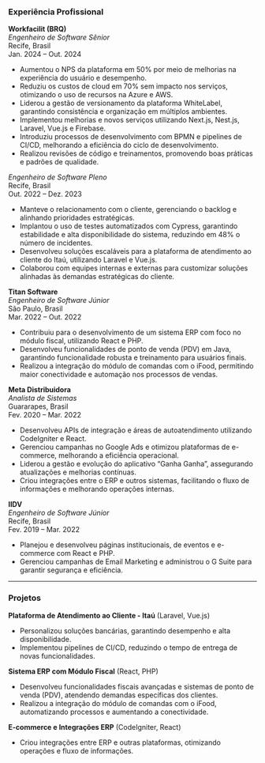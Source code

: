 ### Experiência Profissional  

**Workfacilit (BRQ)**  
*Engenheiro de Software Sênior*  
Recife, Brasil  
Jan. 2024 – Out. 2024  

- Aumentou o NPS da plataforma em 50% por meio de melhorias na experiência do usuário e desempenho.  
- Reduziu os custos de cloud em 70% sem impacto nos serviços, otimizando o uso de recursos na Azure e AWS.  
- Liderou a gestão de versionamento da plataforma WhiteLabel, garantindo consistência e organização em múltiplos ambientes.  
- Implementou melhorias e novos serviços utilizando Next.js, Nest.js, Laravel, Vue.js e Firebase.  
- Introduziu processos de desenvolvimento com BPMN e pipelines de CI/CD, melhorando a eficiência do ciclo de desenvolvimento.  
- Realizou revisões de código e treinamentos, promovendo boas práticas e padrões de qualidade.  

*Engenheiro de Software Pleno*  
Recife, Brasil  
Out. 2022 – Dez. 2023  

- Manteve o relacionamento com o cliente, gerenciando o backlog e alinhando prioridades estratégicas.  
- Implantou o uso de testes automatizados com Cypress, garantindo estabilidade e alta disponibilidade do sistema, reduzindo em 48% o número de incidentes.  
- Desenvolveu soluções escaláveis para a plataforma de atendimento ao cliente do Itaú, utilizando Laravel e Vue.js.  
- Colaborou com equipes internas e externas para customizar soluções alinhadas às demandas estratégicas do cliente.  

**Titan Software**  
*Engenheiro de Software Júnior*  
São Paulo, Brasil  
Mar. 2022 – Out. 2022  

- Contribuiu para o desenvolvimento de um sistema ERP com foco no módulo fiscal, utilizando React e PHP.  
- Desenvolveu funcionalidades de ponto de venda (PDV) em Java, garantindo funcionalidade robusta e treinamento para usuários finais.  
- Realizou a integração do módulo de comandas com o iFood, permitindo maior conectividade e automação nos processos de vendas.  

**Meta Distribuidora**  
*Analista de Sistemas*  
Guararapes, Brasil  
Fev. 2020 – Mar. 2022  

- Desenvolveu APIs de integração e áreas de autoatendimento utilizando CodeIgniter e React.  
- Gerenciou campanhas no Google Ads e otimizou plataformas de e-commerce, melhorando a eficiência operacional.  
- Liderou a gestão e evolução do aplicativo “Ganha Ganha”, assegurando atualizações e melhorias contínuas.  
- Criou integrações entre o ERP e outros sistemas, facilitando o fluxo de informações e melhorando operações internas.  

**IIDV**  
*Engenheiro de Software Júnior*  
Recife, Brasil  
Fev. 2019 – Mar. 2022  

- Planejou e desenvolveu páginas institucionais, de eventos e e-commerce com React e PHP.  
- Gerenciou campanhas de Email Marketing e administrou o G Suite para garantir segurança e eficiência.  

---

### Projetos  

**Plataforma de Atendimento ao Cliente - Itaú** (Laravel, Vue.js)  
- Personalizou soluções bancárias, garantindo desempenho e alta disponibilidade.  
- Implementou pipelines de CI/CD, reduzindo o tempo de entrega de novas funcionalidades.  

**Sistema ERP com Módulo Fiscal** (React, PHP)  
- Desenvolveu funcionalidades fiscais avançadas e sistemas de ponto de venda (PDV), atendendo demandas específicas dos clientes.  
- Realizou a integração do módulo de comandas com o iFood, automatizando processos e aumentando a conectividade.  

**E-commerce e Integrações ERP** (CodeIgniter, React)  
- Criou integrações entre ERP e outras plataformas, otimizando operações e fluxo de informações.  
